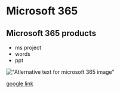 # Microsoft 365

## Microsoft 365 products

- ms project
- words
- ppt

!["Atlernative text for microsoft 365 image"](https://www.google.com/imgres?q=microsoft%20365%20photograph&imgurl=https%3A%2F%2Fassets.techrepublic.com%2Fuploads%2F2020%2F04%2Fnew-microsoft365-logo-horiz-c-gray-rgb.jpg&imgrefurl=https%3A%2F%2Fwww.techrepublic.com%2Farticle%2Foffice-365-is-now-microsoft-365-what-you-need-to-know%2F&docid=ds_TDjHQC4yenM&tbnid=m41QYX83bjHb6M&vet=12ahUKEwjL7f6KjZ6JAxUug4kEHf7XA9IQM3oECBwQAA..i&w=1200&h=675&hcb=2&ved=2ahUKEwjL7f6KjZ6JAxUug4kEHf7XA9IQM3oECBwQAA)

[google link](https://www.google.com/search?client=firefox-b-lm&q=google)
